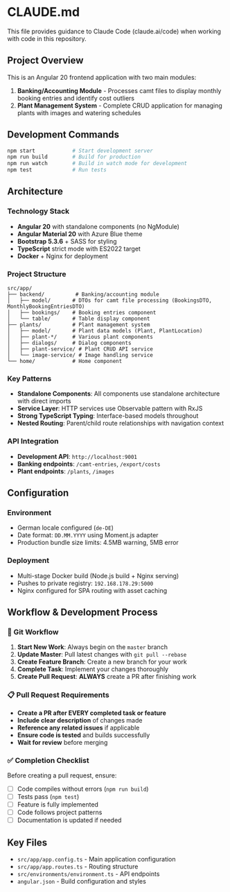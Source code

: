# CLAUDE.md

This file provides guidance to Claude Code (claude.ai/code) when working with code in this repository.

## Project Overview

This is an Angular 20 frontend application with two main modules:
1. **Banking/Accounting Module** - Processes camt files to display monthly booking entries and identify cost outliers
2. **Plant Management System** - Complete CRUD application for managing plants with images and watering schedules

## Development Commands

```bash
npm start            # Start development server
npm run build        # Build for production
npm run watch        # Build in watch mode for development
npm test             # Run tests
```

## Architecture

### Technology Stack
- **Angular 20** with standalone components (no NgModule)
- **Angular Material 20** with Azure Blue theme
- **Bootstrap 5.3.6** + SASS for styling
- **TypeScript** strict mode with ES2022 target
- **Docker** + Nginx for deployment

### Project Structure
```
src/app/
├── backend/          # Banking/accounting module
│   ├── model/       # DTOs for camt file processing (BookingsDTO, MonthlyBookingEntriesDTO)
│   ├── bookings/    # Booking entries component
│   └── table/       # Table display component
├── plants/          # Plant management system
│   ├── model/       # Plant data models (Plant, PlantLocation)
│   ├── plant-*/     # Various plant components
│   ├── dialogs/     # Dialog components
│   ├── plant-service/ # Plant CRUD API service
│   └── image-service/ # Image handling service
└── home/            # Home component
```

### Key Patterns
- **Standalone Components**: All components use standalone architecture with direct imports
- **Service Layer**: HTTP services use Observable pattern with RxJS
- **Strong TypeScript Typing**: Interface-based models throughout
- **Nested Routing**: Parent/child route relationships with navigation context

### API Integration
- **Development API**: `http://localhost:9001`
- **Banking endpoints**: `/camt-entries`, `/export/costs`
- **Plant endpoints**: `/plants`, `/images`

## Configuration

### Environment
- German locale configured (`de-DE`)
- Date format: `DD.MM.YYYY` using Moment.js adapter
- Production bundle size limits: 4.5MB warning, 5MB error

### Deployment
- Multi-stage Docker build (Node.js build + Nginx serving)
- Pushes to private registry: `192.168.178.29:5000`
- Nginx configured for SPA routing with asset caching

## Workflow & Development Process

### 🔄 Git Workflow
1. **Start New Work**: Always begin on the `master` branch
2. **Update Master**: Pull latest changes with `git pull --rebase`
3. **Create Feature Branch**: Create a new branch for your work
4. **Complete Task**: Implement your changes thoroughly
5. **Create Pull Request**: **ALWAYS** create a PR after finishing work

### 📋 Pull Request Requirements
- **Create a PR after EVERY completed task or feature**
- **Include clear description** of changes made
- **Reference any related issues** if applicable
- **Ensure code is tested** and builds successfully
- **Wait for review** before merging

### ✅ Completion Checklist
Before creating a pull request, ensure:
- [ ] Code compiles without errors (`npm run build`)
- [ ] Tests pass (`npm test`)
- [ ] Feature is fully implemented
- [ ] Code follows project patterns
- [ ] Documentation is updated if needed

## Key Files
- `src/app/app.config.ts` - Main application configuration
- `src/app/app.routes.ts` - Routing structure
- `src/environments/environment.ts` - API endpoints
- `angular.json` - Build configuration and styles